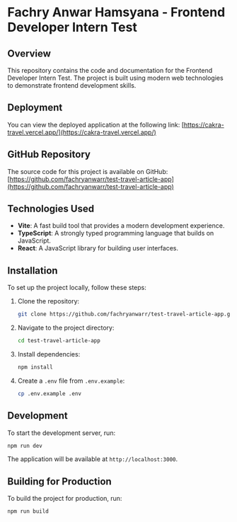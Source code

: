 # Fachry Anwar Hamsyana - Frontend Developer Intern Test

## Overview
This repository contains the code and documentation for the Frontend Developer Intern Test. The project is built using modern web technologies to demonstrate frontend development skills.

## Deployment
You can view the deployed application at the following link:
[https://cakra-travel.vercel.app/](https://cakra-travel.vercel.app/)

## GitHub Repository
The source code for this project is available on GitHub:
[https://github.com/fachryanwarr/test-travel-article-app](https://github.com/fachryanwarr/test-travel-article-app)

## Technologies Used
- **Vite**: A fast build tool that provides a modern development experience.
- **TypeScript**: A strongly typed programming language that builds on JavaScript.
- **React**: A JavaScript library for building user interfaces.

## Installation

To set up the project locally, follow these steps:

1. Clone the repository:
   ```bash
   git clone https://github.com/fachryanwarr/test-travel-article-app.git
   ```

2. Navigate to the project directory:
   ```bash
   cd test-travel-article-app
   ```

3. Install dependencies:
   ```bash
   npm install
   ```

4. Create a `.env` file from `.env.example`:
   ```bash
   cp .env.example .env
   ```

## Development

To start the development server, run:
```bash
npm run dev
```

The application will be available at `http://localhost:3000`.

## Building for Production

To build the project for production, run:
```bash
npm run build
```